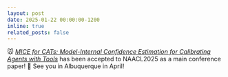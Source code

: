 ```yaml
---
layout: post
date: 2025-01-22 00:00:00-1200
inline: true
related_posts: false
---
```


:mouse: [*MICE for CATs: Model-Internal Confidence Estimation for Calibrating Agents with Tools*](https://nishantsubramani.github.io/assets/pdf/mice4cats_paper.pdf) has been accepted to NAACL2025 as a main conference paper! :tada: See you in Albuquerque in April! 
